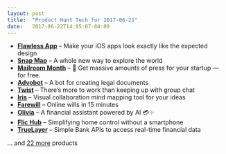 ```yaml
---
layout: post
title:  "Product Hunt Tech for 2017-06-21"
date:   2017-06-22T14:05:07-04:00
---
```


* **[Flawless App](https://www.producthunt.com/posts/flawless-app-3?utm_campaign=producthunt-api&utm_medium=api&utm_source=Application%3A+Daily+Digest+RSS+%28ID%3A+3202%29)** – Make your iOS apps look exactly like the expected design
* **[Snap Map](https://www.producthunt.com/posts/snap-map?utm_campaign=producthunt-api&utm_medium=api&utm_source=Application%3A+Daily+Digest+RSS+%28ID%3A+3202%29)** – A whole new way to explore the world
* **[Mailroom Month](https://www.producthunt.com/posts/mailroom-month?utm_campaign=producthunt-api&utm_medium=api&utm_source=Application%3A+Daily+Digest+RSS+%28ID%3A+3202%29)** – 📰 Get massive amounts of press for your startup — for free.
* **[Advobot](https://www.producthunt.com/posts/advobot?utm_campaign=producthunt-api&utm_medium=api&utm_source=Application%3A+Daily+Digest+RSS+%28ID%3A+3202%29)** – A bot for creating legal documents
* **[Twist](https://www.producthunt.com/posts/twist-8?utm_campaign=producthunt-api&utm_medium=api&utm_source=Application%3A+Daily+Digest+RSS+%28ID%3A+3202%29)** – There’s more to work than keeping up with group chat
* **[Iris](https://www.producthunt.com/posts/iris-5d93516f-3261-4e42-88da-df8179b95148?utm_campaign=producthunt-api&utm_medium=api&utm_source=Application%3A+Daily+Digest+RSS+%28ID%3A+3202%29)** – Visual collaboration mind mapping tool for your ideas
* **[Farewill](https://www.producthunt.com/posts/farewill?utm_campaign=producthunt-api&utm_medium=api&utm_source=Application%3A+Daily+Digest+RSS+%28ID%3A+3202%29)** – Online wills in 15 minutes
* **[Olivia](https://www.producthunt.com/posts/olivia-2?utm_campaign=producthunt-api&utm_medium=api&utm_source=Application%3A+Daily+Digest+RSS+%28ID%3A+3202%29)** – A financial assistant powered by AI 💳✨
* **[Flic Hub](https://www.producthunt.com/posts/flic-hub?utm_campaign=producthunt-api&utm_medium=api&utm_source=Application%3A+Daily+Digest+RSS+%28ID%3A+3202%29)** – Simplifying home control without a smartphone
* **[TrueLayer](https://www.producthunt.com/posts/truelayer?utm_campaign=producthunt-api&utm_medium=api&utm_source=Application%3A+Daily+Digest+RSS+%28ID%3A+3202%29)** – Simple Bank APIs to access real-time financial data

… and [22 more](https://www.producthunt.com/tech) products
